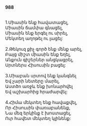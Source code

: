 **988**

\
1.Միասին ենք հավատացել,\
Միասին ճամփա գնացել,\
Միասին ենք երգել ու սիրել,\
Մեկտեղ աղոթել ու լացել:\
\
2.Թեկուզ քիչ գործ ենք մենք արել,\
Բայց միշտ միասին ենք եղել,\
Անքուն գիշերներ անցկացրել,\
Սրտներս Հիսուսին բացել:\
\
3.Միաբան սրտով ենք կանգնել\
Եվ չարի նետերը մարել,\
Աստծո առջև ենք խոնարհվել\
Եվ աշխարհից հրաժարվել:\
\
4.Հիմա մեկտեղ ենք հավաքվել,\
Որ Հիսուսին փառաբանենք,\
Նա մեզ երկինք է խոստացել,\
Ուր հավետ մեկտեղ կլինենք:
